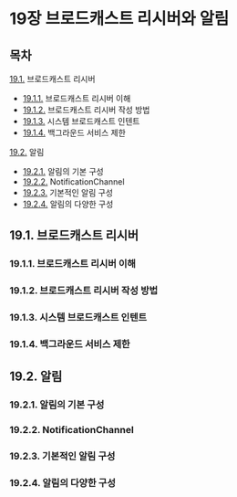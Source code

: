 
# 19장 브로드캐스트 리시버와 알림
## 목차
[19.1.](#191-브로드캐스트-리시버) 브로드캐스트 리시버
  - [19.1.1.](#1911-브로드캐스트-리시버-이해) 브로드캐스트 리시버 이해
  - [19.1.2.](#1912-브로드캐스트-리시버-작성-방법) 브로드캐스트 리시버 작성 방법
  - [19.1.3.](#1913-시스템-브로드캐스트-인텐트) 시스템 브로드캐스트 인텐트
  - [19.1.4.](#1914-백그라운드-서비스-제한) 백그라운드 서비스 제한
  
[19.2.](#112-알림) 알림
  - [19.2.1.](#1921-알림의-기본-구성) 알림의 기본 구성
  - [19.2.2.](#1922-NotificationChannel) NotificationChannel
  - [19.2.3.](#1923-기본적인-알림-구성) 기본적인 알림 구성
  - [19.2.4.](#1924-알림의-다양한-구성) 알림의 다양한 구성

## 19.1. 브로드캐스트 리시버
### 19.1.1. 브로드캐스트 리시버 이해
### 19.1.2. 브로드캐스트 리시버 작성 방법
### 19.1.3. 시스템 브로드캐스트 인텐트
### 19.1.4. 백그라운드 서비스 제한
## 19.2. 알림
### 19.2.1. 알림의 기본 구성
### 19.2.2. NotificationChannel
### 19.2.3. 기본적인 알림 구성
### 19.2.4. 알림의 다양한 구성
